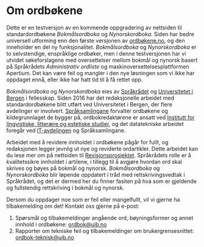 # Om ordbøkene
Dette er en testversjon av en kommende oppgradering av nettsiden til standardordbøkene _Bokmålsordboka_ og _Nynorskordboka_. Siden har bedre universell utforming enn den første versjonen av [ordbøkene.no](https://ordbokene.no/), og den inneholder en del ny funksjonalitet. _Bokmålsordboka_ og _Nynorskordboka_ er to selvstendige, enspråklige ordbøker, men i denne testversjonen har vi utvidet søkeforslagene med oversettelser mellom bokmål og nynorsk basert på Språkrådets _Administrativ ordliste_ og maskinoversettelsesplattformen Apertium. Det kan være feil og mangler i den nye løsningen som vi ikke har oppdaget ennå, eller ikke har hatt tid til å få rettet opp. 

_Bokmålsordboka_ og _Nynorskordboka_ eies av [Språkrådet](https://www.sprakradet.no/) og [Universitetet i Bergen](https://www.uib.no/) i fellesskap. Siden 2016 har det redaksjonelle arbeidet med standardordbøkene blitt utført ved Universitetet i Bergen, der flere avdelinger er involvert. [Språksamlingane](https://www.uib.no/ub/spesialsamlingene/160666/om-spr%C3%A5ksamlingane) forvalter ordbøkene og kildegrunnlaget de bygger på, ordbokredaktørene er ansatt ved [Institutt for lingvistiske, litterære og estetiske studier](https://www.uib.no/lle), og det datatekniske arbeidet foregår ved [IT-avdelingen](https://www.uib.no/it) og Språksamlingane. 

Arbeidet med å revidere innholdet i ordbøkene pågår for fullt, og redaksjonen legger jevnlig ut nye og reviderte ordartikler. Dette arbeidet kan du lese mer om på nettsiden til [Revisjonsprosjektet](https://www.uib.no/lle/revisjonsprosjektet). Språkrådets rolle er å kvalitetssikre innholdet i artilene, i tillegg til å avgjøre hvordan ord skal skrives og bøyes på bokmål og nynorsk. _Bokmålsordboka_ og _Nynorskordboka_ blir løpende oppdatert i tråd med rettskrivingsvedtak i Språkrådet, og det er dermed her du finner fasiten på hva som er gjeldende og fullstendig rettskriving i bokmål og nynorsk.

Dersom du oppdager noe som er feil eller mangelfullt, vil vi gjerne ha tilbakemelding om det! Kontakt oss gjerne på e-post:

1. Spørsmål og tilbakemeldinger angående ord, bøyningsformer og annet innhold i ordbøkene: [ordbok@uib.no](mailto:ordbok@uib.no)
2. Rapporter om tekniske feil og tilbakemeldinger om brukergrensesnittet: [ordbok-teknisk@uib.no](mailto:ordbok-teknisk@uib.no)